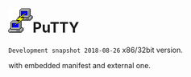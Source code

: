 <h1><img src="resources/icon.png" />PuTTY</h1>

<code>Development snapshot 2018-08-26</code> x86/32bit version.

with embedded manifest and external one.